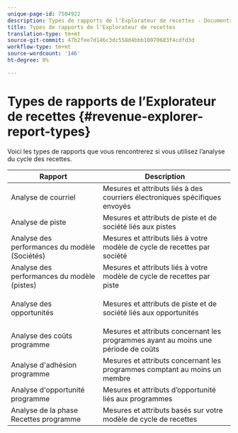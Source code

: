 ```yaml
---
unique-page-id: 7504922
description: Types de rapports de l'Explorateur de recettes - Documents marketing - Documentation du produit
title: Types de rapports de l’Explorateur de recettes
translation-type: tm+mt
source-git-commit: 47b2fee7d146c3dc558d4bbb10070683f4cdfd3d
workflow-type: tm+mt
source-wordcount: '146'
ht-degree: 0%

---
```



# Types de rapports de l’Explorateur de recettes {#revenue-explorer-report-types}

Voici les types de rapports que vous rencontrerez si vous utilisez l’analyse du cycle des recettes.

<table> 
 <thead> 
  <tr> 
   <th>Rapport</th> 
   <th>Description</th> 
  </tr> 
 </thead> 
 <tbody> 
  <tr> 
   <td>Analyse de courriel</td> 
   <td>Mesures et attributs liés à des courriers électroniques spécifiques envoyés</td> 
  </tr> 
  <tr> 
   <td>Analyse de piste</td> 
   <td>Mesures et attributs de piste et de société liés aux pistes</td> 
  </tr> 
  <tr> 
   <td>Analyse des performances du modèle (Sociétés)</td> 
   <td>Mesures et attributs liés à votre modèle de cycle de recettes par société</td> 
  </tr> 
  <tr> 
   <td>Analyse des performances du modèle (pistes)</td> 
   <td>Mesures et attributs liés à votre modèle de cycle de recettes par piste</td> 
  </tr> 
  <tr> 
   <td>Analyse des opportunités</td> 
   <td><p>Mesures et attributs de piste et de société liés aux opportunités</p></td> 
  </tr> 
  <tr> 
   <td>Analyse des coûts programme</td> 
   <td>Mesures et attributs concernant les programmes ayant au moins une période de coûts</td> 
  </tr> 
  <tr> 
   <td>Analyse d'adhésion programme</td> 
   <td>Mesures et attributs concernant les programmes comptant au moins un membre</td> 
  </tr> 
  <tr> 
   <td>Analyse d'opportunité programme</td> 
   <td>Mesures et attributs d’opportunité liés aux programmes</td> 
  </tr> 
  <tr> 
   <td>Analyse de la phase Recettes programme</td> 
   <td>Mesures et attributs basés sur votre modèle de cycle de recettes</td> 
  </tr> 
 </tbody> 
</table>

